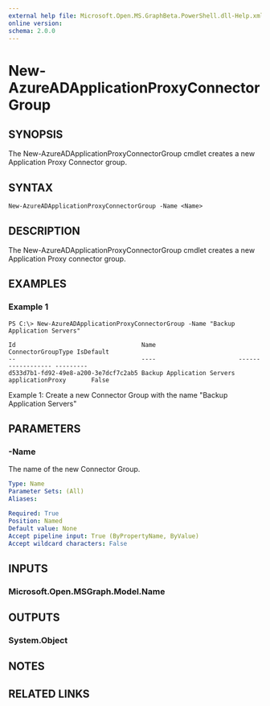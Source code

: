 ```yaml
---
external help file: Microsoft.Open.MS.GraphBeta.PowerShell.dll-Help.xml
online version: 
schema: 2.0.0
---
```


# New-AzureADApplicationProxyConnectorGroup

## SYNOPSIS
The New-AzureADApplicationProxyConnectorGroup cmdlet creates a new Application Proxy Connector group. 

## SYNTAX

```
New-AzureADApplicationProxyConnectorGroup -Name <Name>
```

## DESCRIPTION
The New-AzureADApplicationProxyConnectorGroup cmdlet creates a new Application Proxy connector group. 

## EXAMPLES

### Example 1
```
PS C:\> New-AzureADApplicationProxyConnectorGroup -Name "Backup Application Servers"

Id                                   Name                       ConnectorGroupType IsDefault
--                                   ----                       ------------------ ---------
d533d7b1-fd92-49e8-a200-3e7dcf7c2ab5 Backup Application Servers applicationProxy       False 

```
Example 1: Create a new Connector Group with the name "Backup Application Servers"

## PARAMETERS

### -Name
The name of the new Connector Group.

```yaml
Type: Name
Parameter Sets: (All)
Aliases: 

Required: True
Position: Named
Default value: None
Accept pipeline input: True (ByPropertyName, ByValue)
Accept wildcard characters: False
```

## INPUTS

### Microsoft.Open.MSGraph.Model.Name


## OUTPUTS

### System.Object

## NOTES

## RELATED LINKS

